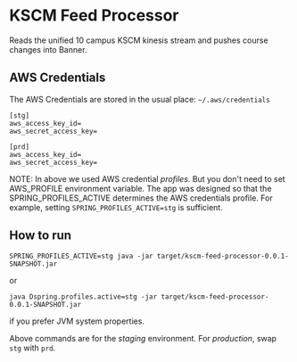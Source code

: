 # KSCM Feed Processor

Reads the unified 10 campus KSCM kinesis stream and pushes course changes into Banner.

## AWS Credentials

The AWS Credentials are stored in the usual place: `~/.aws/credentials`

```
[stg]
aws_access_key_id=
aws_secret_access_key=

[prd]
aws_access_key_id=
aws_secret_access_key=
```

NOTE: In above we used AWS credential _profiles_. But you don't need to set AWS_PROFILE environment variable. The app was designed so that the SPRING_PROFILES_ACTIVE determines the AWS credentials profile. For example, setting `SPRING_PROFILES_ACTIVE=stg` is sufficient. 


## How to run


```
SPRING_PROFILES_ACTIVE=stg java -jar target/kscm-feed-processor-0.0.1-SNAPSHOT.jar
```

or

```
java Dspring.profiles.active=stg -jar target/kscm-feed-processor-0.0.1-SNAPSHOT.jar
```

if you prefer JVM system properties.


Above commands are for the _staging_ environment. For _production_, swap `stg` with `prd`. 



